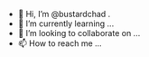 - 👋 Hi, I’m @bustardchad
.
- 🌱 I’m currently learning ...
- 💞️ I’m looking to collaborate on ...
- 📫 How to reach me ...

<!---
bustardchad/bustardchad is a ✨ special ✨ repository because its `README.md` (this file) appears on your GitHub profile.
You can click the Preview link to take a look at your changes.
--->
